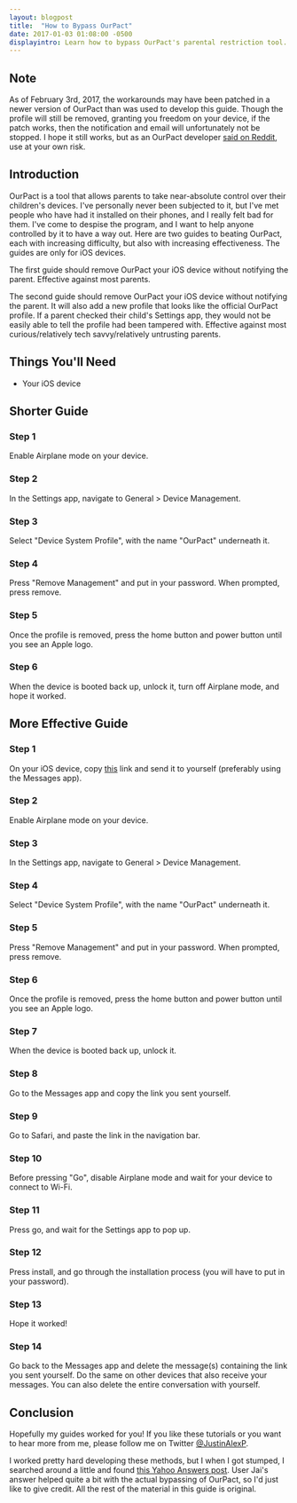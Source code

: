 ```yaml
---
layout: blogpost
title:  "How to Bypass OurPact"
date: 2017-01-03 01:08:00 -0500
displayintro: Learn how to bypass OurPact's parental restriction tool. Broken as of February 3rd, 2017.
---
```

<h2>Note</h2>
<p>As of February 3rd, 2017, the workarounds may have been patched in a newer version of OurPact than was used to develop this guide. Though the profile will still be removed, granting you freedom on your device, if the patch works, then the notification and email will unfortunately not be stopped. I hope it still works, but as an OurPact developer <a href="https://www.reddit.com/r/teenagers/comments/5lqd6y/figured_some_of_you_guys_parents_might_have/dd9e5iw/?context=3">said on Reddit</a>, use at your own risk.<p>

<h2>Introduction</h2>
<p>OurPact is a tool that allows parents to take near-absolute control over their children's devices. I've personally never been subjected to it, but I've met people who have had it installed on their phones, and I really felt bad for them. I've come to despise the program, and I want to help anyone controlled by it to have a way out. Here are two guides to beating OurPact, each with increasing difficulty, but also with increasing effectiveness. The guides are only for iOS devices.</p>
<p>The first guide should remove OurPact your iOS device without notifying the parent. Effective against most parents.</p>
<p>The second guide should remove OurPact your iOS device without notifying the parent. It will also add a new profile that looks like the official OurPact profile. If a parent checked their child's Settings app, they would not be easily able to tell the profile had been tampered with. Effective against most curious/relatively tech savvy/relatively untrusting parents.</p>

<h2>Things You'll Need</h2>
<ul>
<li>Your iOS device</li>
</ul>

<h2>Shorter Guide</h2>
<div class="tutorialguide">
<h3>Step 1</h3>
<p>Enable Airplane mode on your device.</p>
<h3>Step 2</h3>
<p>In the Settings app, navigate to General > Device Management.</p>
<h3>Step 3</h3> 
<p>Select "Device System Profile", with the name "OurPact" underneath it.</p>
<h3>Step 4</h3> 
<p>Press "Remove Management" and put in your password. When prompted, press remove.</p>
<h3>Step 5</h3> 
<p>Once the profile is removed, press the home button and power button until you see an Apple logo.</p>
<h3>Step 6</h3> 
<p>When the device is booted back up, unlock it, turn off Airplane mode, and hope it worked.</p>
</div>

<h2>More Effective Guide</h2>
<div class="tutorialguide">
<h3>Step 1</h3>
<p>On your iOS device, copy <a href="https://royalapps.xyz/Files/ourhact.mobileconfig">this</a> link and send it to yourself (preferably using the Messages app).</p>
<h3>Step 2</h3>
<p>Enable Airplane mode on your device.</p>
<h3>Step 3</h3> 
<p>In the Settings app, navigate to General > Device Management.</p>
<h3>Step 4</h3> 
<p>Select "Device System Profile", with the name "OurPact" underneath it.</p>
<h3>Step 5</h3> 
<p>Press "Remove Management" and put in your password. When prompted, press remove.</p>
<h3>Step 6</h3> 
<p>Once the profile is removed, press the home button and power button until you see an Apple logo.</p>
<h3>Step 7</h3> 
<p>When the device is booted back up, unlock it.</p>
<h3>Step 8</h3> 
<p>Go to the Messages app and copy the link you sent yourself.</p>
<h3>Step 9</h3> 
<p>Go to Safari, and paste the link in the navigation bar.</p>
<h3>Step 10</h3> 
<p>Before pressing "Go", disable Airplane mode and wait for your device to connect to Wi-Fi.</p>
<h3>Step 11</h3> 
<p>Press go, and wait for the Settings app to pop up.</p>
<h3>Step 12</h3> 
<p>Press install, and go through the installation process (you will have to put in your password).</p>
<h3>Step 13</h3> 
<p>Hope it worked!</p>
<h3>Step 14</h3> 
<p>Go back to the Messages app and delete the message(s) containing the link you sent yourself. Do the same on other devices that also receive your messages. You can also delete the entire conversation with yourself.</p>
</div>

<h2>Conclusion</h2>
<p>Hopefully my guides worked for you! If you like these tutorials or you want to hear more from me, please follow me on Twitter <a href="https://www.twitter.com/JustinAlexP" target="_blank">@JustinAlexP</a>.</p>
<p>I worked pretty hard developing these methods, but I when I got stumped, I searched around a little and found <a href="https://answers.yahoo.com/question/index?qid=20160607095601AAjFnpt">this Yahoo Answers post</a>. User Jai's answer helped quite a bit with the actual bypassing of OurPact, so I'd just like to give credit. All the rest of the material in this guide is original.</p>
